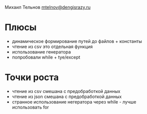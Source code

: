 Михаил Тельнов 
mtelnov@dengisrazy.ru

# Плюсы
* динамическое формирование путей до файлов + константы
* чтение из csv это отдельная функция
* использование генератора
* попробовали while + tye/except

# Точки роста
* чтение из csv смешана с предобработкой данных
* чтение из json смешана с предобработкой данных
* странное использование негератора через while - лучше использовать for


